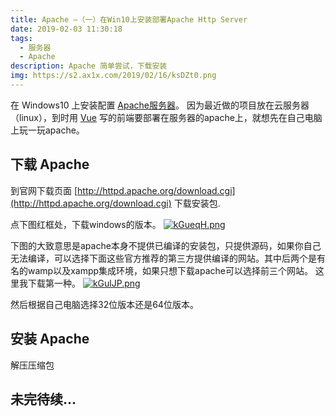 ```yaml
---
title: Apache —（一）在Win10上安装部署Apache Http Server
date: 2019-02-03 11:30:18
tags: 
  - 服务器
  - Apache
description: Apache 简单尝试，下载安装
img: https://s2.ax1x.com/2019/02/16/ksDZt0.png
---
```


在 Windows10 上安装配置 [Apache服务器](http://httpd.apache.org/download.cgi)。
因为最近做的项目放在云服务器（linux），到时用 [Vue](https://cn.vuejs.org/) 写的前端要部署在服务器的apache上，就想先在自己电脑上玩一玩apache。

## 下载 Apache

到官网下载页面 [http://httpd.apache.org/download.cgi](http://httpd.apache.org/download.cgi) 下载安装包.

点下图红框处，下载windows的版本。
[![kGueqH.png](https://s2.ax1x.com/2019/02/03/kGueqH.png)](https://s2.ax1x.com/2019/02/03/kGueqH.png)

下图的大致意思是apache本身不提供已编译的安装包，只提供源码，如果你自己无法编译，可以选择下面这些官方推荐的第三方提供编译的网站。其中后两个是有名的wamp以及xampp集成环境，如果只想下载apache可以选择前三个网站。
这里我下载第一种。
[![kGulJP.png](https://s2.ax1x.com/2019/02/03/kGulJP.png)](https://s2.ax1x.com/2019/02/03/kGulJP.png)

然后根据自己电脑选择32位版本还是64位版本。

## 安装 Apache

解压压缩包

## 未完待续...